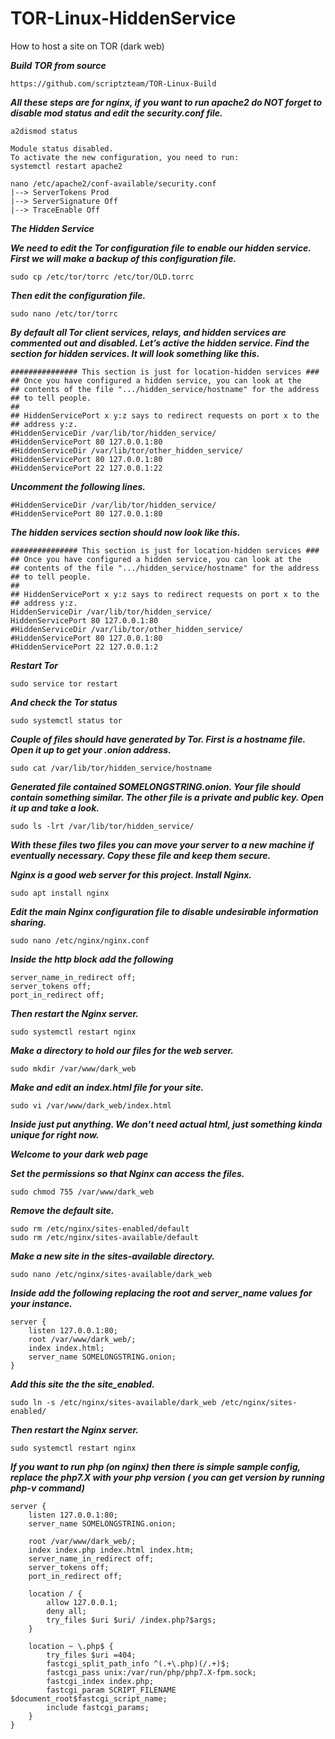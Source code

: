 # TOR-Linux-HiddenService
How to host a site on TOR (dark web)

***Build TOR from source***
```
https://github.com/scriptzteam/TOR-Linux-Build
```

***All these steps are for nginx, if you want to run apache2 do NOT forget to disable mod status and edit the security.conf file.***
```
a2dismod status

Module status disabled.
To activate the new configuration, you need to run:
systemctl restart apache2

nano /etc/apache2/conf-available/security.conf
|--> ServerTokens Prod 
|--> ServerSignature Off
|--> TraceEnable Off
```

***The Hidden Service***

***We need to edit the Tor configuration file to enable our hidden service. First we will make a backup of this configuration file.***
```
sudo cp /etc/tor/torrc /etc/tor/OLD.torrc
```

***Then edit the configuration file.***
```
sudo nano /etc/tor/torrc
```

***By default all Tor client services, relays, and hidden services are commented out and disabled. Let’s active the hidden service. Find the section for hidden services. It will look something like this.***
```
############### This section is just for location-hidden services ###
## Once you have configured a hidden service, you can look at the
## contents of the file ".../hidden_service/hostname" for the address
## to tell people.
##
## HiddenServicePort x y:z says to redirect requests on port x to the
## address y:z.
#HiddenServiceDir /var/lib/tor/hidden_service/
#HiddenServicePort 80 127.0.0.1:80
#HiddenServiceDir /var/lib/tor/other_hidden_service/
#HiddenServicePort 80 127.0.0.1:80
#HiddenServicePort 22 127.0.0.1:22
```

***Uncomment the following lines.***
```
#HiddenServiceDir /var/lib/tor/hidden_service/
#HiddenServicePort 80 127.0.0.1:80
```

***The hidden services section should now look like this.***
```
############### This section is just for location-hidden services ###
## Once you have configured a hidden service, you can look at the
## contents of the file ".../hidden_service/hostname" for the address
## to tell people.
##
## HiddenServicePort x y:z says to redirect requests on port x to the
## address y:z.
HiddenServiceDir /var/lib/tor/hidden_service/
HiddenServicePort 80 127.0.0.1:80
#HiddenServiceDir /var/lib/tor/other_hidden_service/
#HiddenServicePort 80 127.0.0.1:80
#HiddenServicePort 22 127.0.0.1:2
```

***Restart Tor***
```
sudo service tor restart
```

***And check the Tor status***
```
sudo systemctl status tor
```

***Couple of files should have generated by Tor. First is a hostname file. Open it up to get your .onion address.***
```
sudo cat /var/lib/tor/hidden_service/hostname
```

***Generated file contained SOMELONGSTRING.onion. Your file should contain something similar. The other file is a private and public key. Open it up and take a look.***
```
sudo ls -lrt /var/lib/tor/hidden_service/
```

***With these files two files you can move your server to a new machine if eventually necessary. Copy these file and keep them secure.***

***Nginx is a good web server for this project. Install Nginx.***
```
sudo apt install nginx
```

***Edit the main Nginx configuration file to disable undesirable information sharing.***
```
sudo nano /etc/nginx/nginx.conf
```

***Inside the http block add the following***
```
server_name_in_redirect off;
server_tokens off;
port_in_redirect off;
```

***Then restart the Nginx server.***
```
sudo systemctl restart nginx
```

***Make a directory to hold our files for the web server.***
```
sudo mkdir /var/www/dark_web
```

***Make and edit an index.html file for your site.***
```
sudo vi /var/www/dark_web/index.html
```

***Inside just put anything. We don’t need actual html, just something kinda unique for right now.***

***Welcome to your dark web page***

***Set the permissions so that Nginx can access the files.***
```
sudo chmod 755 /var/www/dark_web
```

***Remove the default site.***
```
sudo rm /etc/nginx/sites-enabled/default
sudo rm /etc/nginx/sites-available/default
```

***Make a new site in the sites-available directory.***
```
sudo nano /etc/nginx/sites-available/dark_web
```

***Inside add the following replacing the root and server_name values for your instance.***
```
server {
	listen 127.0.0.1:80;
	root /var/www/dark_web/;
	index index.html;
	server_name SOMELONGSTRING.onion;
}
```

***Add this site the the site_enabled.***
```
sudo ln -s /etc/nginx/sites-available/dark_web /etc/nginx/sites-enabled/
```

***Then restart the Nginx server.***
```
sudo systemctl restart nginx
```

***If you want to run php (on nginx) then there is simple sample config, replace the php7.X with your php version ( you can get version by running php-v command)***
```
server {
    listen 127.0.0.1:80;
    server_name SOMELONGSTRING.onion;

    root /var/www/dark_web/;
    index index.php index.html index.htm;
    server_name_in_redirect off;
    server_tokens off;
    port_in_redirect off;

    location / {
        allow 127.0.0.1;
        deny all;
        try_files $uri $uri/ /index.php?$args;
    }

    location ~ \.php$ {
        try_files $uri =404;
        fastcgi_split_path_info ^(.+\.php)(/.+)$;
        fastcgi_pass unix:/var/run/php/php7.X-fpm.sock;
        fastcgi_index index.php;
        fastcgi_param SCRIPT_FILENAME $document_root$fastcgi_script_name;
        include fastcgi_params;
    }
}
```

